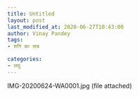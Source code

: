 ```yaml
---
title: Untitled
layout: post
last_modified_at: 2020-06-27T10:43:00
author: Vinay Pandey
tags:
- शनि का सच

categories:
- लघु
---
```

IMG-20200624-WA0001.jpg (file attached)


